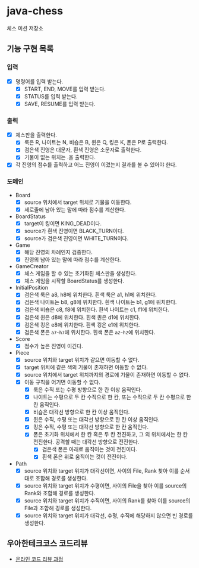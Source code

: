 # java-chess

체스 미션 저장소

## 기능 구현 목록

### 입력

- [x] 명령어를 입력 받는다.
    - [x] START, END, MOVE를 입력 받는다.
    - [x] STATUS를 입력 받는다.
    - [x] SAVE, RESUME를 입력 받는다.

### 출력

- [x] 체스판을 출력한다.
    - [x] 룩은 R, 나이트는 N, 비숍은 B, 퀸은 Q, 킹은 K, 폰은 P로 출력한다.
    - [x] 검은색 진영은 대문자, 흰색 진영은 소문자로 출력한다.
    - [x] 기물이 없는 위치는 .을 출력한다.
- [x] 각 진영의 점수를 출력하고 어느 진영이 이겼는지 결과를 볼 수 있어야 한다.

### 도메인

- Board
    - [x] source 위치에서 target 위치로 기물을 이동한다.
    - [x] 세로줄에 남아 있는 말에 따라 점수를 계산한다.
- BoardStatus
    - [x] target이 킹이면 KING_DEAD이다.
    - [x] source가 흰색 진영이면 BLACK_TURN이다.
    - [x] source가 검은색 진영이면 WHITE_TURN이다.
- Game
    - [x] 해당 진영의 차례인지 검증한다.
    - [x] 진영의 남아 있는 말에 따라 점수를 계산한다.
- GameCreator
    - [x] 체스 게임을 할 수 있는 초기화된 체스판을 생성한다.
    - [x] 체스 게임을 시작할 BoardStatus를 생성한다.
- InitialPosition
    - [x] 검은색 룩은 a8, h8에 위치한다. 흰색 룩은 a1, h1에 위치한다.
    - [x] 검은색 나이트는 b8, g8에 위치한다. 흰색 나이트는 b1, g1에 위치한다.
    - [x] 검은색 비숍은 c8, f8에 위치한다. 흰색 나이트는 c1, f1에 위치한다.
    - [x] 검은색 퀸은 d8에 위치한다. 흰색 퀸은 d1에 위치한다.
    - [x] 검은색 킹은 e8에 위치한다. 흰색 킹은 e1에 위치한다.
    - [x] 검은색 폰은 `a7~h7`에 위치한다. 흰색 폰은 `a2~h2`에 위치한다.
- Score
    - [x] 점수가 높은 진영이 이긴다.
- Piece
    - [x] source 위치와 target 위치가 같으면 이동할 수 없다.
    - [x] target 위치에 같은 색의 기물이 존재하면 이동할 수 없다.
    - [x] source 위치에서 target 위치까지의 경로에 기물이 존재하면 이동할 수 없다.
    - [x] 이동 규칙을 어기면 이동할 수 없다.
        - [x] 룩은 수직 또는 수평 방향으로 한 칸 이상 움직인다.
        - [x] 나이트는 수평으로 두 칸 수직으로 한 칸, 또는 수직으로 두 칸 수평으로 한 칸 움직인다.
        - [x] 비숍은 대각선 방향으로 한 칸 이상 움직인다.
        - [x] 퀸은 수직, 수평 또는 대각선 방향으로 한 칸 이상 움직인다.
        - [x] 킹은 수직, 수평 또는 대각선 방향으로 한 칸 움직인다.
        - [x] 폰은 초기화 위치에서 한 칸 혹은 두 칸 전진하고, 그 외 위치에서는 한 칸 전진한다. 공격할 때는 대각선 방향으로 전진한다.
            - [x] 검은색 폰은 아래로 움직이는 것이 전진이다.
            - [x] 흰색 폰은 위로 움직이는 것이 전진이다.
- Path
    - [x] source 위치와 target 위치가 대각선이면, 사이의 File, Rank 찾아 이를 순서대로 조합해 경로를 생성한다.
    - [x] source 위치와 target 위치가 수평이면, 사이의 File을 찾아 이를 source의 Rank와 조합해 경로를 생성한다.
    - [x] source 위치와 target 위치가 수직이면, 사이의 Rank를 찾아 이를 source의 File과 조합해 경로를 생성한다.
    - [x] source 위치와 target 위치가 대각선, 수평, 수직에 해당하지 않으면 빈 경로를 생성한다.

## 우아한테크코스 코드리뷰

- [온라인 코드 리뷰 과정](https://github.com/woowacourse/woowacourse-docs/blob/master/maincourse/README.md)
